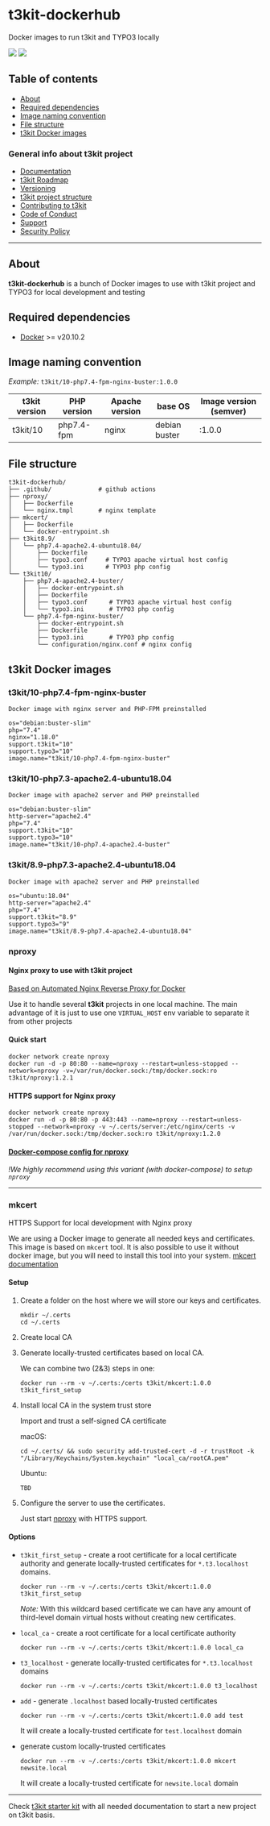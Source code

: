 # t3kit-dockerhub

Docker images to run t3kit and TYPO3 locally

![](https://github.com/t3kit/t3kit-dockerhub/workflows/Code%20Guidelines/badge.svg)
![](https://github.com/t3kit/t3kit-dockerhub/workflows/Docker%20images/badge.svg)

## Table of contents

- [About](#about)
- [Required dependencies](#required-dependencies)
- [Image naming convention](#image-naming-convention)
- [File structure](#file-structure)
- [t3kit Docker images](#t3kit-docker-images)

### General info about t3kit project

- [Documentation](https://t3kit.gitbook.io/doc)
- [t3kit Roadmap](https://t3kit.gitbook.io/doc/t3kit-roadmap)
- [Versioning](https://t3kit.gitbook.io/doc/t3kit-versioning)
- [t3kit project structure](https://t3kit.gitbook.io/doc/t3kit-project-structure)
- [Contributing to t3kit](https://github.com/t3kit/.github/blob/master/CONTRIBUTING.md)
- [Code of Conduct](https://github.com/t3kit/.github/blob/master/CODE_OF_CONDUCT.md)
- [Support](https://github.com/t3kit/.github/blob/master/SUPPORT.md)
- [Security Policy](https://github.com/t3kit/.github/blob/master/SECURITY.md)

***

## About

**t3kit-dockerhub** is a bunch of Docker images to use with t3kit project and TYPO3 for local development and testing

## Required dependencies

- [Docker](https://docs.docker.com/install/) >= v20.10.2

## Image naming convention

_Example:_
`t3kit/10-php7.4-fpm-nginx-buster:1.0.0`

|t3kit version|PHP version|Apache version|base OS|Image version (semver)|
|-------------|-----------|--------------|-------|----------------------|
|t3kit/10     |php7.4-fpm |nginx         |debian buster          |:1.0.0|

## File structure

```text
t3kit-dockerhub/
├── .github/             # github actions
├── nproxy/
│   ├── Dockerfile
│   └── nginx.tmpl       # nginx template
├── mkcert/
│   ├── Dockerfile
│   └── docker-entrypoint.sh
├── t3kit8.9/
│   └── php7.4-apache2.4-ubuntu18.04/
│       ├── Dockerfile
│       ├── typo3.conf     # TYPO3 apache virtual host config
│       └── typo3.ini      # TYPO3 php config
└── t3kit10/
    ├── php7.4-apache2.4-buster/
    │   ├── docker-entrypoint.sh
    │   ├── Dockerfile
    │   ├── typo3.conf      # TYPO3 apache virtual host config
    │   └── typo3.ini       # TYPO3 php config
    └── php7.4-fpm-nginx-buster/
        ├── docker-entrypoint.sh
        ├── Dockerfile
        ├── typo3.ini       # TYPO3 php config
        └── configuration/nginx.conf # nginx config
```

## t3kit Docker images

### t3kit/10-php7.4-fpm-nginx-buster

```shell
Docker image with nginx server and PHP-FPM preinstalled

os="debian:buster-slim"
php="7.4"
nginx="1.18.0"
support.t3kit="10"
support.typo3="10"
image.name="t3kit/10-php7.4-fpm-nginx-buster"
```

### t3kit/10-php7.3-apache2.4-ubuntu18.04

```shell
Docker image with apache2 server and PHP preinstalled

os="debian:buster-slim"
http-server="apache2.4"
php="7.4"
support.t3kit="10"
support.typo3="10"
image.name="t3kit/10-php7.4-apache2.4-buster"
```

### t3kit/8.9-php7.3-apache2.4-ubuntu18.04

```shell
Docker image with apache2 server and PHP preinstalled

os="ubuntu:18.04"
http-server="apache2.4"
php="7.4"
support.t3kit="8.9"
support.typo3="9"
image.name="t3kit/8.9-php7.4-apache2.4-ubuntu18.04"
```

### nproxy

#### Nginx proxy to use with t3kit project

[Based on Automated Nginx Reverse Proxy for Docker](https://github.com/jwilder/nginx-proxy)

Use it to handle several **t3kit** projects in one local machine. The main advantage of it is just to use one `VIRTUAL_HOST` env variable to separate it from other projects

#### Quick start

```shell
docker network create nproxy
docker run -d -p 80:80 --name=nproxy --restart=unless-stopped --network=nproxy -v=/var/run/docker.sock:/tmp/docker.sock:ro t3kit/nproxy:1.2.1
```

#### HTTPS support for Nginx proxy

```shell
docker network create nproxy
docker run -d -p 80:80 -p 443:443 --name=nproxy --restart=unless-stopped --network=nproxy -v ~/.certs/server:/etc/nginx/certs -v /var/run/docker.sock:/tmp/docker.sock:ro t3kit/nproxy:1.2.0
```

#### [Docker-compose config for nproxy](https://github.com/t3kit/nproxy)

_!We highly recommend using this variant (with docker-compose) to setup `nproxy`_

***

### mkcert

HTTPS Support for local development with Nginx proxy

We are using a Docker image to generate all needed keys and certificates.
This image is based on `mkcert` tool. It is also possible to use it without docker image, but you will need to install this tool into your system. [mkcert documentation](https://github.com/FiloSottile/mkcert)

#### Setup

1. Create a folder on the host where we will store our keys and certificates.

    ```shell
    mkdir ~/.certs
    cd ~/.certs
    ```

2. Create local CA
3. Generate locally-trusted certificates based on local CA.

    We can combine two (2&3) steps in one:

    ```shell
    docker run --rm -v ~/.certs:/certs t3kit/mkcert:1.0.0 t3kit_first_setup
    ```

4. Install local CA in the system trust store

    Import and trust a self-signed CA certificate

    macOS:

    ```shell
    cd ~/.certs/ && sudo security add-trusted-cert -d -r trustRoot -k "/Library/Keychains/System.keychain" "local_ca/rootCA.pem"
    ```

    Ubuntu:

    ```shell
    TBD
    ```

5. Configure the server to use the certificates.

    Just start [nproxy](https://github.com/t3kit/nproxy) with HTTPS support.

#### Options

- `t3kit_first_setup` - create a root certificate for a local certificate authority and generate locally-trusted certificates for `*.t3.localhost` domains.

    ```shell
    docker run --rm -v ~/.certs:/certs t3kit/mkcert:1.0.0 t3kit_first_setup
    ```

    *Note:* With this wildcard based certificate we can have any amount of third-level domain virtual hosts without creating new certificates.

- `local_ca` - create a root certificate for a local certificate authority

    ```shell
    docker run --rm -v ~/.certs:/certs t3kit/mkcert:1.0.0 local_ca
    ```

- `t3_localhost` - generate locally-trusted certificates for `*.t3.localhost` domains

    ```shell
    docker run --rm -v ~/.certs:/certs t3kit/mkcert:1.0.0 t3_localhost
    ```

- `add` - generate `.localhost` based locally-trusted certificates

    ```shell
    docker run --rm -v ~/.certs:/certs t3kit/mkcert:1.0.0 add test
    ```

    It will create a locally-trusted certificate for `test.localhost` domain

- generate custom locally-trusted certificates

    ```shell
    docker run --rm -v ~/.certs:/certs t3kit/mkcert:1.0.0 mkcert newsite.local
    ```

    It will create a locally-trusted certificate for `newsite.local` domain

***

Check [t3kit starter kit](https://github.com/t3kit/t3kit-starter) with all needed documentation to start a new project on t3kit basis.
